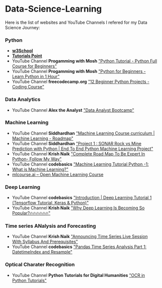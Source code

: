 # Data-Science-Learning
Here is the list of websites and YouTube Channels I refered for my Data Science Journey:
### Python
- [**w3School**](https://www.w3schools.com/python/)
- [**Tutorials Point**](https://www.tutorialspoint.com/python/python_data_types.htm)
- YouTube Channel **Progamming with Mosh** ["Python Tutorial - Python Full Course for Beginners"](https://www.youtube.com/watch?v=_uQrJ0TkZlc)
- YouTube Channel **Progamming with Mosh** ["Python for Beginners - Learn Python in 1 Hour"](https://www.youtube.com/watch?v=kqtD5dpn9C8)
- YouTube Channel **freecodecamp.org** ["12 Beginner Python Projects - Coding Course"](https://www.youtube.com/watch?v=8ext9G7xspg)
### Data Analytics
- YouTube Channel **Alex the Analyst** ["Data Analyst Bootcamp"](https://www.youtube.com/watch?v=rGx1QNdYzvs&list=PLUaB-1hjhk8FE_XZ87vPPSfHqb6OcM0cF)
### Machine Learning
- YouTube Channel **Siddhardhan** ["Machine Learning Course curriculum | Machine Learning - Roadmap"](https://www.youtube.com/watch?v=bY__YW-xknU&list=PLfFghEzKVmjsNtIRwErklMAN8nJmebB0I)
- YouTube Channel **Siddhardhan** ["Project 1 : SONAR Rock vs Mine Prediction with Python | End To End Python Machine Learning Project"](https://www.youtube.com/watch?v=fiz1ORTBGpY&list=PLfFghEzKVmjvuSA67LszN1dZ-Dd_pkus6)
- YouTube Channel **Krish Naik** ["Complete Road Map To Be Expert In Python- Follow My Way"](https://www.youtube.com/watch?v=bPrmA1SEN2k&list=PLZoTAELRMXVPBTrWtJkn3wWQxZkmTXGwe&index=1)
- YouTube Channel **codebasics** ["Machine Learning Tutorial Python -1: What is Machine Learning?"](https://www.youtube.com/watch?v=gmvvaobm7eQ&list=PLeo1K3hjS3uvCeTYTeyfe0-rN5r8zn9rw)
- [mlcourse.ai – Open Machine Learning Course](https://mlcourse.ai/book/index.html)
### Deep Learning
- YouTube Channel **codebasics** ["Introduction | Deep Learning Tutorial 1 (Tensorflow Tutorial, Keras & Python)"](https://www.youtube.com/watch?v=Mubj_fqiAv8&list=PLeo1K3hjS3uu7CxAacxVndI4bE_o3BDtO)
- YouTube Channel **Krish Naik** ["Why Deep Learning Is Becoming So Popular?🔥🔥🔥🔥🔥🔥"](https://www.youtube.com/watch?v=YFNKnUhm_-s&list=PLZoTAELRMXVPGU70ZGsckrMdr0FteeRUi)
### Time series ANalysis and Forecasting
- YouTube Channel **Krish Naik** ["Announcing Time Series Live Session With Syllabus And Prerequisites"](https://www.youtube.com/watch?v=vhI0Nr1hHCY&list=PLZoTAELRMXVNty3jyJkYXuyQY3lMSpr3b)
- YouTube Channel **codebasics** ["Pandas Time Series Analysis Part 1: DatetimeIndex and Resample"](https://www.youtube.com/watch?v=r0s4slGHwzE&list=PLeo1K3hjS3uvMADnFjV1yg6E5nVU4kOob)

### Optical Charater Recognition
- YouTube Channel **Python Tutorials for Digital Humanities** ["OCR in Python Tutorials"](https://www.youtube.com/watch?v=tQGgGY8mTP0&list=PL2VXyKi-KpYuTAZz__9KVl1jQz74bDG7i)

